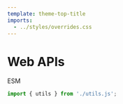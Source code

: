 ```yaml
---
template: theme-top-title
imports:
  - ../styles/overrides.css
---
```


# Web APIs

ESM

```js
import { utils } from './utils.js';
```